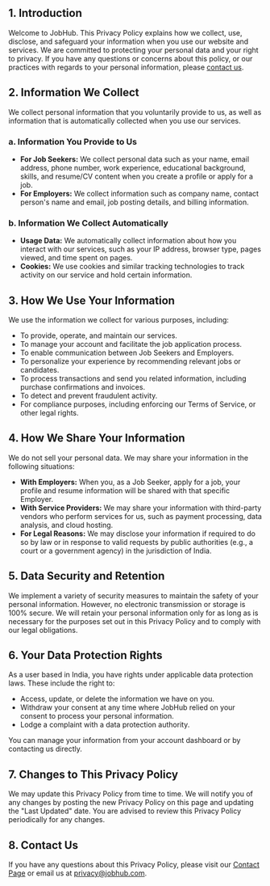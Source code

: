 ## 1. Introduction
Welcome to JobHub. This Privacy Policy explains how we collect, use, disclose, and safeguard your information when you use our website and services. We are committed to protecting your personal data and your right to privacy. If you have any questions or concerns about this policy, or our practices with regards to your personal information, please [contact us](/contact).

## 2. Information We Collect
We collect personal information that you voluntarily provide to us, as well as information that is automatically collected when you use our services.

### a. Information You Provide to Us
* **For Job Seekers:** We collect personal data such as your name, email address, phone number, work experience, educational background, skills, and resume/CV content when you create a profile or apply for a job.
* **For Employers:** We collect information such as company name, contact person's name and email, job posting details, and billing information.

### b. Information We Collect Automatically
* **Usage Data:** We automatically collect information about how you interact with our services, such as your IP address, browser type, pages viewed, and time spent on pages.
* **Cookies:** We use cookies and similar tracking technologies to track activity on our service and hold certain information.

## 3. How We Use Your Information
We use the information we collect for various purposes, including:
* To provide, operate, and maintain our services.
* To manage your account and facilitate the job application process.
* To enable communication between Job Seekers and Employers.
* To personalize your experience by recommending relevant jobs or candidates.
* To process transactions and send you related information, including purchase confirmations and invoices.
* To detect and prevent fraudulent activity.
* For compliance purposes, including enforcing our Terms of Service, or other legal rights.

## 4. How We Share Your Information
We do not sell your personal data. We may share your information in the following situations:
* **With Employers:** When you, as a Job Seeker, apply for a job, your profile and resume information will be shared with that specific Employer.
* **With Service Providers:** We may share your information with third-party vendors who perform services for us, such as payment processing, data analysis, and cloud hosting.
* **For Legal Reasons:** We may disclose your information if required to do so by law or in response to valid requests by public authorities (e.g., a court or a government agency) in the jurisdiction of India.

## 5. Data Security and Retention
We implement a variety of security measures to maintain the safety of your personal information. However, no electronic transmission or storage is 100% secure. We will retain your personal information only for as long as is necessary for the purposes set out in this Privacy Policy and to comply with our legal obligations.

## 6. Your Data Protection Rights
As a user based in India, you have rights under applicable data protection laws. These include the right to:
* Access, update, or delete the information we have on you.
* Withdraw your consent at any time where JobHub relied on your consent to process your personal information.
* Lodge a complaint with a data protection authority.

You can manage your information from your account dashboard or by contacting us directly.

## 7. Changes to This Privacy Policy
We may update this Privacy Policy from time to time. We will notify you of any changes by posting the new Privacy Policy on this page and updating the "Last Updated" date. You are advised to review this Privacy Policy periodically for any changes.

## 8. Contact Us
If you have any questions about this Privacy Policy, please visit our [Contact Page](/contact) or email us at privacy@jobhub.com.

